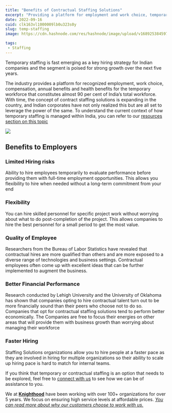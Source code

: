 ```yaml
---
title: "Benefits of Contractual Staffing Solutions"
excerpt: "Providing a platform for employment and work choice, temporary staffing constitutes almost 90% of India's total workforce. Learn more."
date: 2022-09-16
cuid: clk163vl1000009lb0u323s0y
slug: temp-staffing
image: https://cdn.hashnode.com/res/hashnode/image/upload/v1689253845978/1238ed07-f933-4d0f-acca-30f0fb136de3.png

tags: 
 - Staffing
---
```


Temporary staffing is fast emerging as a key hiring strategy for Indian companies and the segment is poised for strong growth over the next five years.

The industry provides a platform for recognized employment, work choice, compensation, annual benefits and health benefits for the temporary workforce that constitutes almost 90 per cent of India’s total workforce. With time, the concept of contract staffing solutions is expanding in the country, and Indian corporates have not only realized this but are all set to leverage the power of the same. To understand the current context of how temporary staffing is managed within India, you can refer to our [resources section on this topic](/)

![](https://cdn.hashnode.com/res/hashnode/image/upload/v1689660947410/69c29ecb-cb3e-448d-8c1f-6dba5bda4867.png)

## Benefits to Employers[​](http://localhost:3000/blog/temp-staffing#benefits-to-employers)

### Limited Hiring risks[​](http://localhost:3000/blog/temp-staffing#limited-hiring-risks)

Ability to hire employees temporarily to evaluate performance before providing them with full-time employment opportunities. This allows you flexibility to hire when needed without a long-term commitment from your end

### Flexibility[​](http://localhost:3000/blog/temp-staffing#flexibility)

You can hire skilled personnel for specific project work without worrying about what to do post-completion of the project. This allows companies to hire the best personnel for a small period to get the most value.

### Quality of Employee[​](http://localhost:3000/blog/temp-staffing#quality-of-employee)

Researchers from the Bureau of Labor Statistics have revealed that contractual hires are more qualified than others and are more exposed to a diverse range of technologies and business settings. Contractual employees often come up with excellent ideas that can be further implemented to augment the business.

### Better Financial Performance[​](http://localhost:3000/blog/temp-staffing#better-financial-performance)

Research conducted by Lehigh University and the University of Oklahoma has shown that companies opting to hire contractual talent turn out to be more financially sound than their peers who choose not to do so. Companies that opt for contractual staffing solutions tend to perform better economically. The Companies are free to focus their energies on other areas that will provide them with business growth than worrying about managing their workforce

### Faster Hiring[​](http://localhost:3000/blog/temp-staffing#faster-hiring)

Staffing Solutions organizations allow you to hire people at a faster pace as they are involved in hiring for multiple organizations so their ability to scale up hiring pace is hard to match for internal teams.

If you think that temporary or contractual staffing is an option that needs to be explored, feel free to [connect with us](http://knighthood.co/contact) to see how we can be of assistance to you.

We at [**Knighthood**](http://knighthood.co) have been working with over 100+ organizations for over 5 years. We focus on ensuring high service levels at affordable prices. [*You can read more about why our customers choose to work with us.*](http://knighthood.co/whyus)
